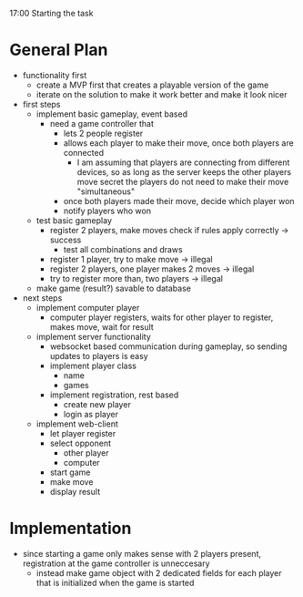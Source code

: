 17:00
Starting the task

# General Plan
* functionality first
    * create a MVP first that creates a playable version of the game
    * iterate on the solution to make it work better and make it look nicer 
* first steps
    * implement basic gameplay, event based
        * need a game controller that
            * lets 2 people register
            * allows each player to make their move, once both players are connected
                * I am assuming that players are connecting from different devices, so as long as the server keeps the other players move secret the players do not need to make their move "simultaneous"
            * once both players made their move, decide which player won
            * notify players who won
    * test basic gameplay
        * register 2 players, make moves check if rules apply correctly -> success
            * test all combinations and draws
        * register 1 player, try to make move -> illegal
        * register 2 players, one player makes 2 moves -> illegal
        * try to register more than, two players -> illegal
    * make game (result?) savable to database
* next steps
    * implement computer player
        * computer player registers, waits for other player to register, makes move, wait for result
    * implement server functionality
        * websocket based communication during gameplay, so sending updates to players is easy
        * implement player class
            * name
            * games
        * implement registration, rest based
            * create new player
            * login as player
    * implement web-client
        * let player register
        * select opponent
            * other player
            * computer
        * start game
        * make move
        * display result

# Implementation
* since starting a game only makes sense with 2 players present, registration at the game controller is unneccesary
    * instead make game object with 2 dedicated fields for each player that is initialized when the game is started
            